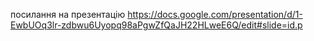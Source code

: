 посилання на презентацію
https://docs.google.com/presentation/d/1-EwbUOq3lr-zdbwu6Uyopq98aPgwZfQaJH22HLweE6Q/edit#slide=id.p
